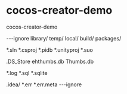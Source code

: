 # cocos-creator-demo
cocos-creator-demo

---ignore
library/
temp/
local/
build/
packages/

*.sln
*.csproj
*.pidb
*.unityproj
*.suo

.DS_Store
ehthumbs.db
Thumbs.db

*.log
*.sql
*.sqlite

.idea/
*.err
*.err.meta
---ignore
